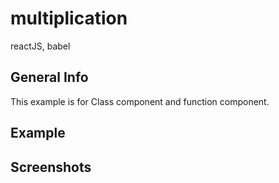 # multiplication
reactJS, babel

## General Info
This example is for Class component and function component.

## Example

## Screenshots
